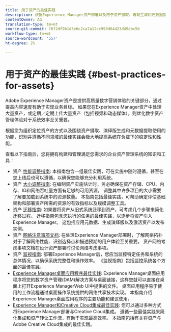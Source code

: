 ```yaml
---
title: 用于资产的最佳实践
description: 根据Experience Manager资产部署以及用于资产摄取、再现生成和元数据提取的功能，确定并遵循不同区域的最佳实践会极大地提高系统在负载下的稳定性和性能。
contentOwner: AG
translation-type: tm+mt
source-git-commit: 76f2df9b1d3e6c2ca7a12cc998d64423d49ebc5b
workflow-type: tm+mt
source-wordcount: '557'
ht-degree: 2%

---
```



# 用于资产的最佳实践 {#best-practices-for-assets}

Adobe Experience Manager资产是提供高质量数字营销体验的关键部分，通过提高内容速度有助于实现业务目标。 如果您在Experience Manager资产中处理大量资产，或定期／定期上传大量资产（包括视频和动态媒体），则优化数字资产管理体验对于系统效率至关重要。

根据您为组织定位资产的方式以及围绕资产摄取、演绎版生成和元数据提取使用的功能，识别并遵循不同领域的最佳实践会极大地提高系统在负载下的稳定性和性能。

查看以下指南后，您将拥有构建和管理满足您需求的企业资产管理系统的知识和工具：

* 资产 [性能调整指南](/help/assets/performance-tuning-guidelines.md): 本指南包含一组最佳实践，可在实施中随时遵循，甚至在您上线后也可以遵循，以确保您能够充分利用系统。
* 资产 [大小调整指南](/help/assets/assets-sizing-guide.md): 在编制资产实施估计时，务必确保在资产存储、CPU、内存、IO和网络吞吐量方面有足够的可用资源。 调整其中许多项目的大小需要了解要加载到系统中的资源数量。 本指南包括最佳实践，可帮助确定评估基础架构和部署资产所需的资源的有效指标以及规模调整工具。
* 资产 [迁移指南](/help/assets/assets-migration-guide.md): 如果要将资产从旧式系统迁移到资产，可考虑几个步骤来简化迁移过程。 迁移指南包含您执行的任务的最佳实践，以逐步将资产引入Experience Manager。 这包括应用元数据、生成演绎版以及激活资产以发布实例。
* 资产 [网络注意事项文档](/help/assets/assets-network-considerations.md): 在处理Experience Manager部署时，了解网络拓扑对于了解网络性能、识别选择点和描述预期的用户体验至关重要。 资产网络考虑事项文档在设计资产部署时讨论网络考虑事项。
* 资产 [监视指南](/help/assets/assets-monitoring-best-practices.md): 部署Experience Manager后，您应当监控特定任务和系统的总体情况，以确保系统完整性和操作效率。 《监视指南》包括监控系统各个方面的最佳实践。
* [Experience Manager桌面应用程序最佳实践](https://docs.adobe.com/content/help/zh-Hans/experience-manager-desktop-app/using/introduction.html): Experience Manager桌面应用程序将您的数字资产管理(DAM)解决方案与桌面链接，这样您就可以直接在桌面上打开Experience ManagerWeb UI中提供的文件。 桌面应用程序易于使用的工作流程通过桌面操作系统提供的网络共享技术实现。 本指南介绍Experience Manager桌面应用程序的主要功能和建议使用。
* [Experience Manager和Creative Cloud集成最佳实践](/help/assets/aem-cc-integration-best-practices.md): 您可以通过多种方式将Experience Manager部署与Creative Cloud集成。 遵循一些最佳实践来简化集成和资产转让工作流，有助于实现最高效率。 本指南包括有关将资产与Adobe Creative Cloud集成的最佳实践。
